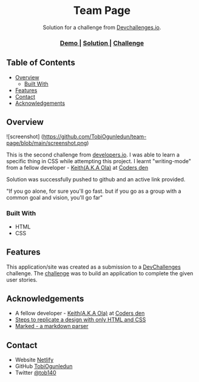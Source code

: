 <!-- Please update value in the {}  -->

<h1 align="center">Team Page</h1>

<div align="center">
   Solution for a challenge from  <a href="http://devchallenges.io" target="_blank">Devchallenges.io</a>.
</div>

<div align="center">
  <h3>
    <a href="https://teampagedev.netlify.app/">
      Demo
    </a>
    <span> | </span>
    <a href="https://github.com/TobiOgunledun/team-page">
      Solution
    </a>
    <span> | </span>
    <a href="https://devchallenges.io/challenges/hhmesazsqgKXrTkYkt0U">
      Challenge
    </a>
  </h3>
</div>

<!-- TABLE OF CONTENTS -->

## Table of Contents

- [Overview](#overview)
  - [Built With](#built-with)
- [Features](#features)
- [Contact](#contact)
- [Acknowledgements](#acknowledgements)

<!-- OVERVIEW -->

## Overview

![screenshot] (https://github.com/TobiOgunledun/team-page/blob/main/screenshot.png)

This is the second challenge from <a href="https://devchallenges.io">developers.io</a>. I was able to learn a specific thing in CSS while attempting this project. I learnt "writing-mode" from a fellow developer - <a href="https://github.com/Keith-Web3">Keith(A.K.A Ola)</a> at <a href="https://twitter.com/codersden94">Coders den</a>

Solution was successfully pushed to github and an active link provided. 

"If you go alone, for sure you'll go fast. but if you go as a group with a common goal and vision, you'll go far"

### Built With

<!-- This section should list any major frameworks that you built your project using. Here are a few examples.-->

- HTML
- CSS

## Features

<!-- List the features of your application or follow the template. Don't share the figma file here :) -->

This application/site was created as a submission to a [DevChallenges](https://devchallenges.io/challenges) challenge. The [challenge](https://devchallenges.io/challenges/hhmesazsqgKXrTkYkt0U) was to build an application to complete the given user stories.


## Acknowledgements

<!-- This section should list any articles or add-ons/plugins that helps you to complete the project. This is optional but it will help you in the future. For exmpale -->

- A fellow developer - <a href="https://github.com/Keith-Web3">Keith(A.K.A Ola)</a> at <a href="https://twitter.com/codersden94">Coders den</a>
- [Steps to replicate a design with only HTML and CSS](https://devchallenges-blogs.web.app/how-to-replicate-design/)
- [Marked - a markdown parser](https://github.com/chjj/marked)

## Contact

- Website [Netlify](https://teampagedev.netlify.app/)
- GitHub [TobiOgunledun](https://github.com/TobiOgunledun)
- Twitter [@tob140](https://twitter.com/tob140)
